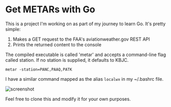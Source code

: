 # Get METARs with Go

This is a project I'm working on as part of my journey to learn Go. It's pretty simple:

1. Makes a GET request to the FAA's aviationweather.gov REST API
2. Prints the returned content to the console

The compiled executable is called 'metar' and accepts a command-line flag called station. If no station is supplied, it defaults to KBJC.

`metar -station=PANC,PAAQ,PATK`

I have a similar command mapped as the alias `localwx` in my ~/.bashrc file.

![screenshot](https://i.imgur.com/hhuSrBH.png)

Feel free to clone this and modify it for your own purposes.

